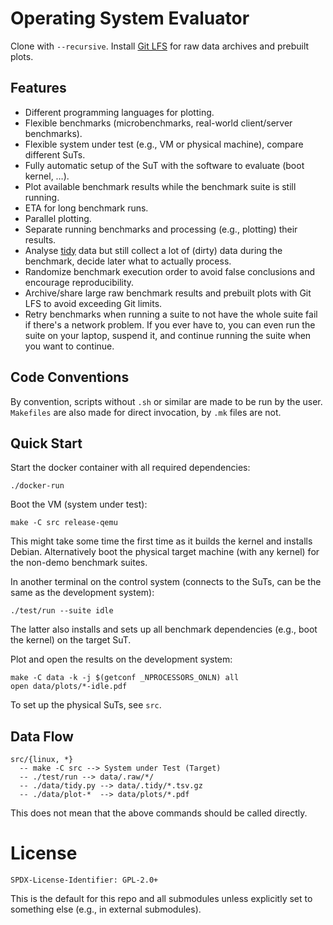 # Operating System Evaluator

Clone with `--recursive`. Install [Git LFS](https://git-lfs.com/) for raw data archives and prebuilt plots.

## Features

-   Different programming languages for plotting.
-   Flexible benchmarks (microbenchmarks, real-world client/server benchmarks).
-   Flexible system under test (e.g., VM or physical machine), compare different SuTs.
-   Fully automatic setup of the SuT with the software to evaluate (boot kernel, &#x2026;).
-   Plot available benchmark results while the benchmark suite is still running.
-   ETA for long benchmark runs.
-   Parallel plotting.
-   Separate running benchmarks and processing (e.g., plotting) their results.
-   Analyse [tidy](https://vita.had.co.nz/papers/tidy-data.pdf) data but still collect a lot of (dirty) data during the benchmark, decide later what to actually process.
-   Randomize benchmark execution order to avoid false conclusions and encourage reproducibility.
-   Archive/share large raw benchmark results and prebuilt plots with Git LFS to avoid exceeding Git limits.
-   Retry benchmarks when running a suite to not have the whole suite fail if
    there's a network problem. If you ever have to, you can even run the suite
    on your laptop, suspend it, and continue running the suite when you want to
    continue.
    
## Code Conventions

By convention, scripts without `.sh` or similar are made to be run by the user. `Makefiles` are also made for direct invocation, by `.mk` files are not.

## Quick Start

Start the docker container with all required dependencies:

    ./docker-run
    
Boot the VM (system under test):

    make -C src release-qemu

This might take some time the first time as it builds the kernel and installs
Debian. Alternatively boot the physical target machine (with any kernel) for the
non-demo benchmark suites.

In another terminal on the control system (connects to the SuTs, can be the same as the development system):

    ./test/run --suite idle

The latter also installs and sets up all benchmark dependencies (e.g., boot the kernel) on the target SuT.

Plot and open the results on the development system:

    make -C data -k -j $(getconf _NPROCESSORS_ONLN) all
    open data/plots/*-idle.pdf

To set up the physical SuTs, see `src`.

## Data Flow

    src/{linux, *}
      -- make -C src --> System under Test (Target)
      -- ./test/run --> data/.raw/*/
      -- ./data/tidy.py --> data/.tidy/*.tsv.gz
      -- ./data/plot-*  --> data/plots/*.pdf

This does not mean that the above commands should be called directly.

# License

    SPDX-License-Identifier: GPL-2.0+

This is the default for this repo and all submodules unless explicitly set to something else (e.g., in external submodules).
